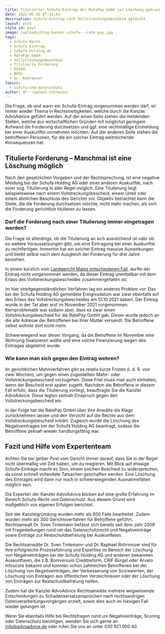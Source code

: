```yaml
---
title: Titulierter Schufa-Eintrag der RatePay GmbH zur Löschung gebracht
date: 2022-05-05 07:31:43
description: Schufa-Eintrag nach Vollstreckungsbescheid gelöscht
layout: post
style_id: post
image: /uploads/blog-banner-schufa---rate-pay.jpg
tags:
  - Schufa Recht
  - Schufa Eintrag
  - Schufa Holding AG
  - RatePay GmbH
  - Vollstreckungsbescheid
  - Titulierte Forderung
  - DSGVO
  - BDSG
  - Dr. Rohrmoser
topics:
  - schufa-und-datenschutz
author: dr--raphael-rohrmoser
---
```

Die Frage, ob und wann ein Schufa-Eintrag vorgenommen werden darf, ist immer wieder Thema in Rechtstreitigkeiten, welche durch die Kanzlei AdvoAdvice geführt werden. Auf der einen Seite stehen die meldenden Stellen, welche aus wirtschaftlichen Gründen mit möglichst geringem Aufwand die Forderung durchsetzen und ggf. eine rechtmä&szlig;ige Einmeldung bei einer Auskunftei vornehmen möchten. Auf der anderen Seite stehen die betroffenen Personen, für die ein solcher Eintrag weitreichende Konsequenzen hat.

## **Titulierte Forderung – Manchmal ist eine Löschung möglich**

Nach den gesetzlichen Vorgaben und der Rechtsprechung, ist eine negative Meldung bei der Schufa Holding AG oder einer anderen Auskunftei, nach einer sog. Titulierung in aller Regel möglich. Eine Titulierung liegt beispielsweise nach einem Vollstreckungsbescheid, einem Urteil oder einem ähnlichen Beschluss des Gerichts vor. Objektiv betrachtet kann die Stelle, die die Forderung durchsetzen möchte, nicht mehr machen, als sich die Forderung gerichtlich titulieren zu lassen.

### **Darf die Forderung nach einer Titulierung immer eingetragen werden?**

Die Frage ist allerdings, ob die Titulierung an sich ausreichend ist oder ob es weitere Voraussetzungen gibt, um eine Eintragung bei einer Auskunftei zu rechtfertigen. Immerhin hat ein solcher Eintrag massive Auswirkungen und bleibt selbst nach dem Ausgleich der Forderung für drei Jahre bestehen.

In einem kürzlich vom [Landgericht Mainz entschiedenen Fall](https://advoadvice.de/blog/landgericht-mainz-inkassofirma-muss-5-000-euro-schadensersatz-wegen-schufa-eintrag-zahlen/), durfte der Eintrag nicht vorgenommen werden, da dieser Eintrag unmittelbar mit dem Erlass des Vollstreckungsbescheides zusammengefallen ist.

Im hier streitgegenständlichen Verfahren lag ein anderes Problem vor. Das bei der Schufa Holding AG gemeldete Ereignisdatum war zwar ebenfalls auf den Erlass des Vollstreckungsbescheides am 13.10.2021 datiert. Der Eintrag wurde in der Tat aber erst im November 2021 vorgenommen. Kernproblematik war sodann aber, dass es zwar einen Vollstreckungsbescheid für die RatePay GmbH gab. Dieser wurde jedoch an die alte Adresse der Betroffenen bei ihrer Mutter versandt. Die Betroffene selbst wohnte dort nicht mehr.

Schwerwiegend war dieser Vorgang, da die Betroffene im November eine Wohnung finanzieren wollte und eine solche Finanzierung wegen des Eintrages abgelehnt wurde.

### **Wie kann man sich gegen den Eintrag wehren?**

Im gerichtlichen Mahnverfahren gibt es relativ kurze Fristen (i. d. R. von zwei Wochen), um gegen einen zugestellten Mahn- oder Vollstreckungsbescheid vorzugehen. Diese Frist muss man auch einhalten, wenn der Bescheid erst später zugeht. Nachdem die Betroffene in diesem Fall erfuhr, dass die Titulierung vorliegt, beauftragte Sie die Kanzlei AdvoAdvice. Diese legten zeitnah Einspruch gegen den Vollstreckungsbescheid ein.

In der Folge hat die RatePay GmbH über ihre Anwälte die Klage zurücknehmen lassen und den Verzicht auf die Rechte aus dem Vollstreckungsbescheid erklärt. Zugleich wurde die Löschung des Negativeintrages bei der Schufa Holding AG beantragt, sodass die Betroffene zeitnah wieder handlungsfähig war.

## **Fazit und Hilfe vom Expertenteam**

Achten Sie bei gelber Post vom Gericht immer darauf, dass Sie in der Regel nicht übermä&szlig;ig viel Zeit haben, um zu reagieren. Mit Blick auf etwaige Schufa-Einträge macht es Sinn, einem solchen Bescheid zu widersprechen, da sonst schnell vollendete Tatsachen geschaffen werden. Eine Löschung des Eintrages wird dann nur noch in schwerwiegenden Ausnahmefällen möglich sein.

Die Experten der Kanzlei AdvoAdvice blicken auf eine gro&szlig;e Erfahrung im Bereich Schufa-Recht und Datenschutz. Aus diesem Grund wird ma&szlig;geblich von eigenen Erfolgen berichtet.

Seit der Kanzleigründung wurden mehr als 950 Fälle bearbeitet. Zudem wurden mehr als 300 Gerichtsverfahren für Betroffene geführt. Rechtsanwalt Dr. Sven Tintemann befasst sich bereits seit dem Jahr 2009 mit Fragestellungen rund um das Datenschutzrecht und Negativeinträge sowie Einträge zur Restschuldbefreiung bei Auskunfteien.

Die Rechtsanwälte Dr. Sven Tintemann und Dr. Raphael Rohrmoser sind für ihre erfolgreiche Prozessführung und Expertise im Bereich der Löschung von Negativeinträgen bei der Schufa Holding AG und anderen bekannten Auskunfteien, die z.B. Boniversum Creditreform, CRIF Bürgel oder Arvato Infoscore bekannt und konnten schon zahlreichen Betroffenen bei der Löschung von Negativeinträgen, der Verbesserung von Scorewerten, der Löschung von Einträgen aus öffentlichen Verzeichnissen oder der Löschung von Einträgen zur Restschuldbefreiung helfen.

Zudem hat die Kanzlei AdvoAdvice Rechtsanwälte mehrere wegweisende Entscheidungen zu Schadensersatzansprüchen nach rechtswidrigen Datenverarbeitungsvorgängen erzielt, sowie dies auch im hiesigen Fall wieder gelungen ist.

Wenn Sie ebenfalls Hilfe bei Rechtsfragen rund um Negativeinträge, Scoring oder Datenschutz benötigen, wenden Sie sich gerne an info@advoadvice.de oder rufen Sie uns an unter 030 921 000 40.

&nbsp;
